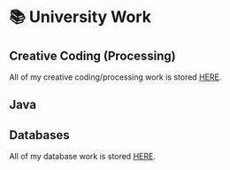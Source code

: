 # 📚 University Work

## Creative Coding (Processing)
All of my creative coding/processing work is stored [HERE](https://github.com/danzgeorg/processing).

## Java

## Databases
All of my database work is stored [HERE](https://github.com/danzgeorg/databases).
